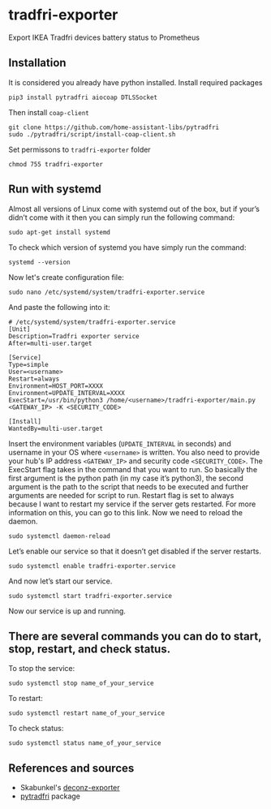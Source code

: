 # tradfri-exporter
Export IKEA Tradfri devices battery status to Prometheus

## Installation

It is considered you already have python installed. Install required packages

```
pip3 install pytradfri aiocoap DTLSSocket 
```
Then install `coap-client`
```
git clone https://github.com/home-assistant-libs/pytradfri 
sudo ./pytradfri/script/install-coap-client.sh
```
Set permissons to `tradfri-exporter` folder
```
chmod 755 tradfri-exporter
```
## Run with systemd

Almost all versions of Linux come with systemd out of the box, but if your’s didn’t come with it then you can simply run the following command:
```
sudo apt-get install systemd
```

To check which version of systemd you have simply run the command:
```
systemd --version
```

Now let's create configuration file:
```
sudo nano /etc/systemd/system/tradfri-exporter.service
```

And paste the following into it:
```
# /etc/systemd/system/tradfri-exporter.service
[Unit]
Description=Tradfri exporter service
After=multi-user.target

[Service]
Type=simple
User=<username>
Restart=always
Environment=HOST_PORT=XXXX
Environment=UPDATE_INTERVAL=XXXX
ExecStart=/usr/bin/python3 /home/<username>/tradfri-exporter/main.py <GATEWAY_IP> -K <SECURITY_CODE>

[Install]
WantedBy=multi-user.target
```

Insert the environment variables (`UPDATE_INTERVAL` in seconds) and username in your OS where `<username>` is written. You also need to provide your hub's IP address `<GATEWAY_IP>` and security code `<SECURITY_CODE>`. The ExecStart flag takes in the command that you want to run. So basically the first argument is the python path (in my case it’s python3), the second argument is the path to the script that needs to be executed and further arguments are needed for script to run. Restart flag is set to always because I want to restart my service if the server gets restarted. For more information on this, you can go to this link. Now we need to reload the daemon.
```
sudo systemctl daemon-reload
```

Let’s enable our service so that it doesn’t get disabled if the server restarts.
```
sudo systemctl enable tradfri-exporter.service
```

And now let’s start our service.
```
sudo systemctl start tradfri-exporter.service
```

Now our service is up and running.

## There are several commands you can do to start, stop, restart, and check status.
To stop the service:
```
sudo systemctl stop name_of_your_service
```
To restart:
```
sudo systemctl restart name_of_your_service
```

To check status:
```
sudo systemctl status name_of_your_service
```

## References and sources
* Skabunkel's [deconz-exporter](https://github.com/Skabunkel/deconz-exporter)
* [pytradfri](https://github.com/home-assistant-libs/pytradfri) package
